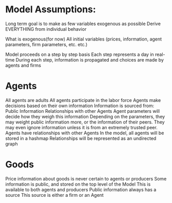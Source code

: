 
# Model Assumptions:

Long term goal is to make as few variables exogenous as possible
Derive EVERYTHING from individual behavior

What is exogenous(for now)
All initial variables (prices, information, agent parameters, firm parameters, etc. etc.)

Model proceeds on a step by step basis
Each step represents a day in real-time
During each step, information is propagated and choices are made by agents and firms

# Agents
  All agents are adults
  All agents participate in the labor force
  Agents make decisions based on their own information
    Information is sourced from:
      Public Information
      Relationships with other Agents
    Agent parameters will decide how they weigh this information
      Depending on the parameters, they may weight public information more,
      or the information of their peers. They may even ignore information unless
      it is from an extremely trusted peer.
    Agents have relationships with other Agents
      In the model, all agents will be stored in a hashmap
      Relationships will be represented as an undirected graph

# Goods
  Price information about goods is never certain to agents or producers
  Some information is public, and stored on the top level of the Model
    This is available to both agents and producers
    Public information always has a source
      This source is either a firm or an Agent
